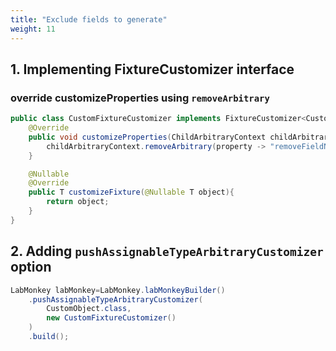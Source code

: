 ```yaml
---
title: "Exclude fields to generate"
weight: 11
---
```


## 1. Implementing FixtureCustomizer interface

### override customizeProperties using `removeArbitrary` 

```java
public class CustomFixtureCustomizer implements FixtureCustomizer<CustomObject> {
	@Override
	public void customizeProperties(ChildArbitraryContext childArbitraryContext) {
		childArbitraryContext.removeArbitrary(property -> "removeFieldName".equals(property.getName()));
	}

	@Nullable
	@Override
	public T customizeFixture(@Nullable T object){
		return object;
    }
}
```

## 2. Adding `pushAssignableTypeArbitraryCustomizer` option
```java
LabMonkey labMonkey=LabMonkey.labMonkeyBuilder()
	.pushAssignableTypeArbitraryCustomizer(
	    CustomObject.class,
		new CustomFixtureCustomizer()
	)
	.build();
```

